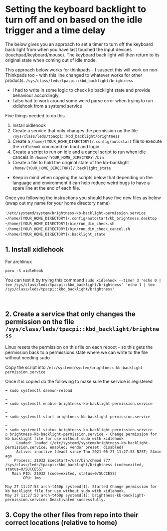 # Setting the keyboard backlight to turn off and on based on the idle trigger and a time delay

The below gives you an approach to set a timer to turn off the keyboard back light from when you have last touched the input devices (touchpad/keyboard/mouse). The keyboard back light will then return to its original state when coming out of idle mode.

This approach below works for thinkpads - I suspect this will work on non-Thinkpads too - with this line changed to whatever works for other products. 
`/sys/class/leds/tpacpi::kbd_backlight/brightness`

- I had to write in some logic to check kb backlight state and provide behaviour accordingly.
- I also had to work around some weird parse error when trying to run xidlehook from a systemd service

Five things needed to do this

1. Install xidlehook
1. Create a service that only changes the permission on the file `/sys/class/leds/tpacpi::kbd_backlight/brightness`
1. Create a `/home/[YOUR_HOME_DIRECTORY]/.config/autostart` file to execute the `xidlehook` command on boot and login
1. Create a script to run on idle and a cancel script to run when idle cancels in `/home/[YOUR_HOME_DIRECTORY]/bin`
1. Create a file to hold the original state of the kb-backlight `/home/[YOUR_HOME_DIRECTORY]/.backlight_state`

- Keep in mind when copying the scripts below that depending on the language and environment it can help reduce weird bugs to have a spare line at the end of each file.

Once you following the instructions you should have five new files as below (swap out my name for your home directory name)

-`/etc/systemd/system/brightness-kb-backlight-permission.service`
-`/home/[YOUR_HOME_DIRECTORY]/.config/autostart/kb_brightness.desktop`
-`/home/[YOUR_HOME_DIRECTORY]/bin/run_dim_check.sh`
-`/home/[YOUR_HOME_DIRECTORY]/bin/run_dim_check_cancel.sh`
-`/home/[YOUR_HOME_DIRECTORY]/.backlight_state`

## 1. Install xidlehook

​For archlinux

`paru -S xidlehook`

You can test it by trying this command 
`sudo xidlehook --timer 3 'echo 0 | tee /sys/class/leds/tpacpi::kbd_backlight/brightness' 'echo 1 | tee /sys/class/leds/tpacpi::kbd_backlight/brightness'`

​
## 2. Create a service that only changes the permission on the file `/sys/class/leds/tpacpi::kbd_backlight/brightness`

Linux resets the permission on this file on each reboot - so this gets the permission back to a permissions state where we can write to the file without needing sudo

Copy the script into
`/etc/systemd/system/brightness-kb-backlight-permission.service`

Once it is copied do the following to make sure the service is registered

```
➜ sudo systemctl daemon-reload

~ 
➜ sudo systemctl enable brightness-kb-backlight-permission.service

~ 
➜ sudo systemctl start brightness-kb-backlight-permission.service

~ 
➜ sudo systemctl status brightness-kb-backlight-permission.service
○ brightness-kb-backlight-permission.service - Change permission for kb backlight file for use without sudo with xidlehook
     Loaded: loaded (/etc/systemd/system/brightness-kb-backlight-permission.service; enabled; vendor preset: disabled)
     Active: inactive (dead) since Thu 2021-05-27 11:27:53 NZST; 24min ago
    Process: 21032 ExecStart=/usr/bin/chmod 777 /sys/class/leds/tpacpi::kbd_backlight/brightness (code=exited, status=0/SUCCESS)
   Main PID: 21032 (code=exited, status=0/SUCCESS)
        CPU: 1ms

May 27 11:27:53 arch-t460p systemd[1]: Started Change permission for kb backlight file for use without sudo with xidlehook.
May 27 11:27:53 arch-t460p systemd[1]: brightness-kb-backlight-permission.service: Deactivated successfully.
```

## 3. Copy the other files from repo into their correct locations (relative to home)